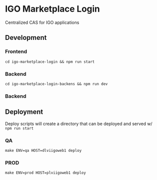 # IGO Marketplace Login
Centralized CAS for IGO applications

## Development
### Frontend
```
cd igo-marketplace-login && npm run start
```
### Backend
```
cd igo-marketplace-login-backens && npm run dev
```

### Backend

## Deployment
Deploy scripts will create a directory that can be deployed and served w/ `npm run start`
### QA
``` 
make ENV=qa HOST=dlviigoweb1 deploy
```

### PROD
``` 
make ENV=prod HOST=plviigoweb1 deploy
```